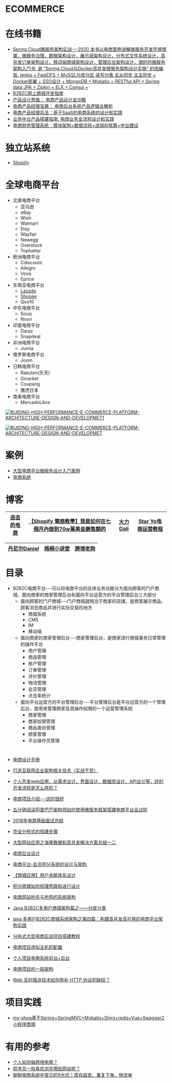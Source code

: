 # ECOMMERCE

# 在线书籍
* [Spring Cloud微服务架构实战---2020 本书以电商案例讲解微服务开发环境塔建，微服务治理，数据架构设计，展示层架构设计，分布式文件系统设计，高并发订单架构设计，移动端商城架构设计，管理后台架构设计，很好的微服务架构入门书, 是 “Spring Cloud与Docker高并发微服务架构设计实施” 的改编版, jenkis + FastDFS + MySQL分库分区 读写分离 主从同步 主主同步 + Docker部署 + SSO设计 +  MongoDB + Mybatis + RESTful API + Spring data JPA + Zipkin + ELK + Consul + ](https://weread.qq.com/web/reader/ca932ea071d7c798ca9a714)
* [B2B2C网上商城开发指南](https://weread.qq.com/web/reader/9db327a05a62419db3fa8db)
* [产品设计思维： 电商产品设计全功略](https://weread.qq.com/web/reader/3d532fe05de4da3d52176ea)
* [电商产品经理宝典： 电商后台系统产品逻辑全解析](https://weread.qq.com/web/reader/3a032d807159f1033a01f7e)
* [电商产品经理兵法：基于SaaS的电商系统的设计和实践](https://weread.qq.com/web/reader/99e32e9071d7c73299ee9ed)
* [业务中台产品搭建指南: 电商业务全流程设计和实践](https://weread.qq.com/web/reader/3f93210071d82b1e3f95088)
* [电商财务管理系统：模块架构+数据流转+进销存核算+中台建设](https://weread.qq.com/web/reader/82832270724b5d9a82870df)

# 独立站系统
  * [Shopify](https://github.com/stevenli91748/Shopify-Ecommerce)
# 全球电商平台
  * 北美电商平台
    * 亚马逊
    * eBay
    * Wish
    * Walmart
    * Etsy
    * Wayfair
    * Newegg
    * Overstock
    * Tophatter
  * 欧洲电商平台
    * Cdiscount
    * Allegro
    * Vova
    * Eprice
  * 东南亚电商平台
    * [Lazada](https://github.com/stevenli91748/ECOMMERCE/blob/master/Lazada/README.md)
    * [Shopee](https://github.com/stevenli91748/ECOMMERCE/tree/master/Shopee)
    * Qoo10
  * 中东电商平台
    * Souq
    * Noon
  * 印度电商平台
    * Daraz 
    * Snapdeal
  * 非洲电商平台
    * Jumia
  * 俄罗斯电商平台
    * Joom
  * 日韩电商平台
    * Rakuten(乐天)
    * Gmarket
    * Coupang
    * 雅虎日本
  * 南美电商平台
    * MercadoLibre

 


<a href="https://ibb.co/WV2tf8q"><img src="https://i.ibb.co/sWVHqxk/BUIDING-HIGH-PERFORMANCE-E-COMMERCE-PLATFORM-ARCHITECTURE-DESIGN-AND-DEVELOPMET1.png" alt="BUIDING-HIGH-PERFORMANCE-E-COMMERCE-PLATFORM-ARCHITECTURE-DESIGN-AND-DEVELOPMET1" border="0"></a>

<a href="https://ibb.co/K00LBKk"><img src="https://i.ibb.co/YRRyJ0M/BUIDING-HIGH-PERFORMANCE-E-COMMERCE-PLATFORM-ARCHITECTURE-DESIGN-AND-DEVELOPMET.png" alt="BUIDING-HIGH-PERFORMANCE-E-COMMERCE-PLATFORM-ARCHITECTURE-DESIGN-AND-DEVELOPMET" border="0"></a>


# 案例
  * [大型电商平台微服务设计入门案例](https://weread.qq.com/web/reader/ca932ea071d7c798ca9a714k33e3289021c33e75ff09694)  
  * [电商系统](https://www.kancloud.cn/digest/b2c-it)

# 博客

[进击的电商](https://www.youtube.com/channel/UCFsap4oyI_kTM9DkZ3gkxeQ)|[【Shopify 電商教學】我是如何在七個月內做到70w萬美金銷售額的 ](https://www.youtube.com/watch?v=bObwG2WidR8)|[大力Dali](https://www.youtube.com/channel/UCi_9a7QLXHUEcyrxP2Uva0A)|[Star Yo电商运营教程](https://www.youtube.com/c/StarYo)|
---|---|---|---|

[丹尼尔Daniel](https://www.youtube.com/c/%E4%B8%B9%E5%B0%BC%E5%B0%94Daniel/videos)|[梧桐小讲堂](https://www.youtube.com/c/%E6%A2%A7%E6%A1%90%E5%B0%8F%E8%AE%B2%E5%A0%82)|[跨境老狗](https://www.youtube.com/channel/UCR4ITL1X3zi9V5o_U57-45g/videos)|
---|---|---|


# 目录
* B2B2C电商平台---可以将电商平台的总体业务功能分为面向顾客的门户商城、面向商家的商家管理后台和面向平台运营方的平台管理后台三大部分
  * 面向顾客的门户商城---门户商城就相当于商家的店铺，是商家展示商品、顾客浏览商品并进行实际交易的地方
    * 商城系统
    * CMS
    * IM
    * 移动端
  * 面向商家的商家管理后台---商家管理后台，是商家进行商城事务日常管理的操作平台
    * 用户管理
    * 商品管理
    * 账户管理
    * 订单管理
    * 评价管理
    * 物流管理
    * 会员管理
    * 点击率统计 
  * 面向平台运营方的平台管理后台---平台管理后台是平台运营方的一个管理后台，是用来管理商家及其操作权限的一个运营管理系统
    * 商家管理
    * 商家权限管理
    * 商品类目管理
    * 顾客管理
    * 平台操作员管理 






 
# 
* [电商设计手册](http://skrshop.tech/#/?id=%E6%8A%80%E6%9C%AF%E6%A0%88%E9%80%89%E5%9E%8B)
* [打造互联网企业架构相关技术（实战干货）](https://blog.csdn.net/qq_27384769/article/details/79439922)
* [个人开发web应用，从需求设计，界面设计，数据库设计，API设计等，好的开发流程是怎么样的？](https://www.zhihu.com/question/24976128)
* [电商项目介绍---说的很好](https://blog.csdn.net/qq_35661171/article/details/78524293)
* [五分钟阅读阿里巴巴架构师如何使用微服务框架搭建电商平台全过程](https://blog.csdn.net/pingdouble/article/details/79527044)
* [2018年电商基础面试总结](https://blog.csdn.net/u011330276/article/details/82712687)
* [完全分布式的搭建步骤](https://blog.csdn.net/Jack184317/article/details/80688750)
* [大型网站应用之海量数据和高并发解决方案总结一二](https://blog.csdn.net/xlgen157387/article/details/53230138)
* [电商后台设计](https://blog.csdn.net/HQZ820844012/article/details/80641252)
* [电商平台-会员积分系统的设计与架构](https://blog.csdn.net/yu15163158717/article/details/80981158)
* [【商城应用】用户余额体系设计](https://blog.csdn.net/linzhiqiang0316/article/details/84573165)
* [积分商城如何梳理思路和进行设计](https://blog.csdn.net/pmcaff2008/article/details/78795355)
* [电商网站秒杀与抢购的系统架构](https://blog.csdn.net/HQZ820844012/article/details/80623247)
* [Java B2B2C多用户商城架构篇之——分库分表]()

* [java 多用户B2B2C商城系统架构之第四篇：构建高并发高可用的电商平台架构实践](https://blog.csdn.net/imjcoder/article/details/80764918)
* [分布式大型电商实战项目搭建教程](https://blog.csdn.net/qq_26857649/article/details/79356187)
* [电商项目虚拟主机的配置](https://blog.csdn.net/fanyao4144/article/details/78959171)
* [个人项目电商系统前台+后台](https://blog.csdn.net/CarryBest/article/details/80545893)
* [电商项目的一般架构](https://blog.csdn.net/qq_32827261/article/details/77523003)
* [Web 实时推送技术如何弥补 HTTP 协议的缺陷？](https://blog.csdn.net/csdnnews/article/details/88549335)


# 项目实践

* [my-shop基于Spring+SpringMVC+Mybatis+Shiro+redis+Vue+Swagger2小程序商城](https://github.com/stevenli91748/my-shop)


# 有用的参考
 * [个人如何做跨境电商？](https://www.zhihu.com/question/26070928/answer/648289947?utm_source=wechat_session&utm_medium=social&utm_oi=991812777480134656)
 * [程序员一般喜欢浏览哪些网站呢？](https://www.zhihu.com/question/283272958/answer/598956527?utm_source=wechat_session&utm_medium=social&utm_oi=991812777480134656)
 * [聊聊电商系统中常见的9大坑！库存超卖、重复下单、物流单](https://mp.weixin.qq.com/s/frgsYSUoCFH58PNBeqU0Xg)
